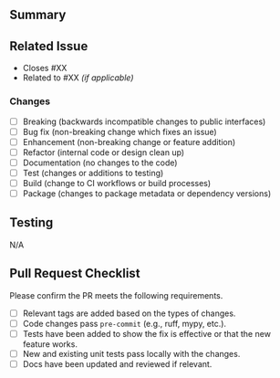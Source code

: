 ## Summary
<!--- Provide a summary of the changes --->


## Related Issue
<!--- List any issue numbers above that this PR addresses --->

- Closes #XX
- Related to #XX _(if applicable)_

### Changes
<!--- Check which of the following changes were made --->

- [ ] Breaking (backwards incompatible changes to public interfaces)
- [ ] Bug fix (non-breaking change which fixes an issue)
- [ ] Enhancement (non-breaking change or feature addition)
- [ ] Refactor (internal code or design clean up)
- [ ] Documentation (no changes to the code)
- [ ] Test (changes or additions to testing)
- [ ] Build (change to CI workflows or build processes)
- [ ] Package (changes to package metadata or dependency versions)

## Testing
<!--- Please describe the test ran to verify changes --->

N/A

## Pull Request Checklist

Please confirm the PR meets the following requirements.
- [ ] Relevant tags are added based on the types of changes.
- [ ] Code changes pass `pre-commit` (e.g., ruff, mypy, etc.).
- [ ] Tests have been added to show the fix is effective or that the new feature works.
- [ ] New and existing unit tests pass locally with the changes.
- [ ] Docs have been updated and reviewed if relevant.

